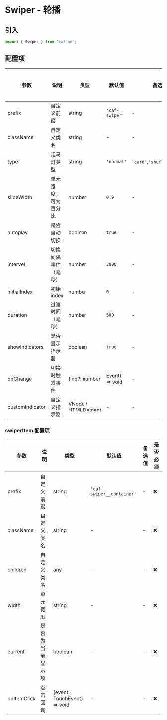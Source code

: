 # Swiper - 轮播

## 引入
```jsx
import { Swiper } from 'cafune';
```

## 配置项
| 参数 | 说明 | 类型 | 默认值 |备选值 | 是否必须 |
| --- | --- | --- | --- | --- | --- |
| prefix | 自定义前缀 | string | `'caf-swiper'` | - | ❌ |
| className | 自定义类名 | string | - | - | ❌ |
| type | 走马灯类型 | string | `'normal'` | `'card'`,`'shuffle'`,`'fade'` | ❌ |
| slideWidth | 单元宽度，可为百分比 | number | `0.9` | - | ❌ |
| autoplay | 是否自动切换 | boolean | `true` | - | ❌ |
| intervel | 切换间隔事件（毫秒） | number | `3000` | - | ❌ |
| initialIndex | 初始index | number | `0` | - | ❌ |
| duration | 过渡时间（毫秒） | number | `500` | - | ❌ |
| showIndicators | 是否显示指示器 | boolean | `true` | - | ❌ |
| onChange | 切换时触发事件 | (ind?: number | Event) => void | - | - | ❌ |
| customIndicator | 自定义指示器 | VNode / HTMLElement | - | - | ❌ |

### swiperItem 配置项
| 参数 | 说明 | 类型 | 默认值 |备选值 | 是否必须 |
| --- | --- | --- | --- | --- | --- |
| prefix | 自定义前缀 | string | `'caf-swiper__container'` | - | ❌ |
| className | 自定义类名 | string | - | - | ❌ |
| children | 自定义类名 | any | - | - | ❌ |
| width | 单元宽度 | string | - | - | ❌ |
| current | 是否为当前显示项 | boolean | - | - | ❌ |
| onItemClick | 点击回调 | (event: TouchEvent) => void | - | - | ❌ |
